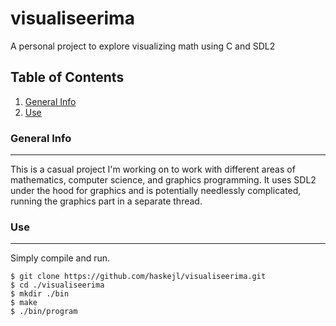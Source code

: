 # visualiseerima
A personal project to explore visualizing math using C and SDL2
## Table of Contents
1. [General Info](#general-info)
2. [Use](#use)
### General Info
***
This is a casual project I'm working on to work with different areas of mathematics, computer science, and graphics programming. It uses SDL2 under the hood for graphics and is potentially needlessly complicated, running the graphics part in a separate thread.
### Use
***
Simply compile and run.
```
$ git clone https://github.com/haskejl/visualiseerima.git
$ cd ./visualiseerima
$ mkdir ./bin
$ make
$ ./bin/program
```